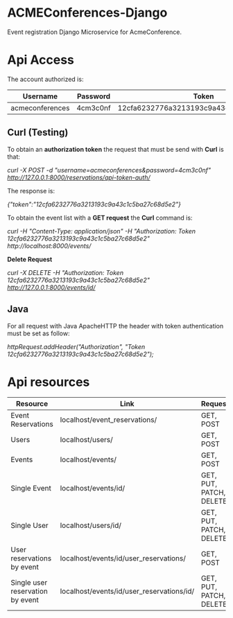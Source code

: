 # ACMEConferences-Django

Event registration Django Microservice for AcmeConference.

# Api Access

The account authorized is:

Username | Password | Token
------------ | ------------- | -------------
acmeconferences | 4cm3c0nf | 12cfa6232776a3213193c9a43c1c5ba27c68d5e2
 

## Curl (Testing) ##

To obtain an **authorization token** the request that must be send with **Curl** is that: 

*curl -X POST -d "username=acmeconferences&password=4cm3c0nf" http://127.0.0.1:8000/reservations/api-token-auth/*

The response is:

*{"token":"12cfa6232776a3213193c9a43c1c5ba27c68d5e2"}*

To obtain the event list with a **GET request** the **Curl** command is:

*curl -H "Content-Type: application/json" -H "Authorization: Token 12cfa6232776a3213193c9a43c1c5ba27c68d5e2" http://localhost:8000/events/*

**Delete Request**

*curl -X DELETE -H "Authorization: Token 12cfa6232776a3213193c9a43c1c5ba27c68d5e2" http://127.0.0.1:8000/events/id/*

## Java ##

For all request with Java ApacheHTTP the header with token authentication must be set as follow:

*httpRequest.addHeader("Authorization", "Token 12cfa6232776a3213193c9a43c1c5ba27c68d5e2");*

# Api resources

Resource | Link | Request
------------ | ------------- | -------------
Event Reservations | localhost/event_reservations/ | GET, POST
Users | localhost/users/ | GET, POST
Events | localhost/events/ | GET, POST
Single Event | localhost/events/id/ | GET, PUT, PATCH, DELETE
Single User | localhost/users/id/ | GET, PUT, PATCH, DELETE
User reservations by event | localhost/events/id/user_reservations/ | GET, POST
Single user reservation by event | localhost/events/id/user_reservations/id/ | GET, PUT, PATCH, DELETE
